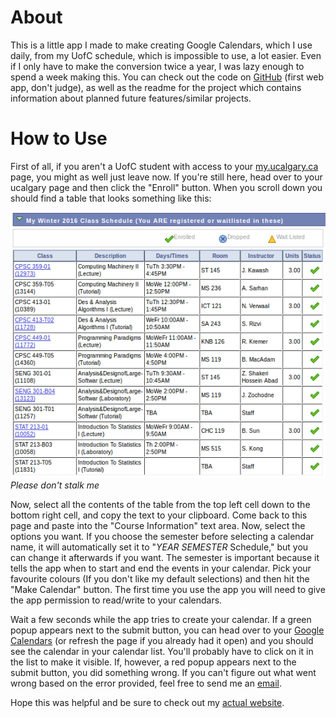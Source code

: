 # About

This is a little app I made to make creating Google Calendars, which I use daily, from my UofC schedule, which is impossible to use, a lot easier. Even if I only have to make the conversion twice a year, I was lazy enough to spend a week making this. You can check out the code on [GitHub](https://github.com/blake-mealey/UofC-Schedule-to-Google-Calendar) (first web app, don't judge), as well as the readme for the project which contains information about planned future features/similar projects.

# How to Use

First of all, if you aren't a UofC student with access to your [my.ucalgary.ca](http://my.ucalgary.ca) page, you might as well just leave now. If you're still here, head over to your ucalgary page and then click the "Enroll" button. When you scroll down you should find a table that looks something like this:

![The table](./../images/table-example.png)
*Please don't stalk me*

Now, select all the contents of the table from the top left cell down to the bottom right cell, and copy the text to your clipboard. Come back to this page and paste into the "Course Information" text area. Now, select the options you want. If you choose the semester before selecting a calendar name, it will automatically set it to "_YEAR_ _SEMESTER_ Schedule," but you can change it afterwards if you want. The semester is important because it tells the app when to start and end the events in your calendar. Pick your favourite colours (If you don't like my default selections) and then hit the "Make Calendar" button. The first time you use the app you will need to give the app permission to read/write to your calendars.

Wait a few seconds while the app tries to create your calendar. If a green popup appears next to the submit button, you can head over to your [Google Calendars](http://calendar.google.com) (or refresh the page if you already had it open) and you should see the calendar in your calendar list. You'll probably have to click on it in the list to make it visible. If, however, a red popup appears next to the submit button, you did something wrong. If you can't figure out what went wrong based on the error provided, feel free to send me an [email](mailto:blakemealey@gmail.com).

Hope this was helpful and be sure to check out my [actual website](http://blakemealey.ca).
